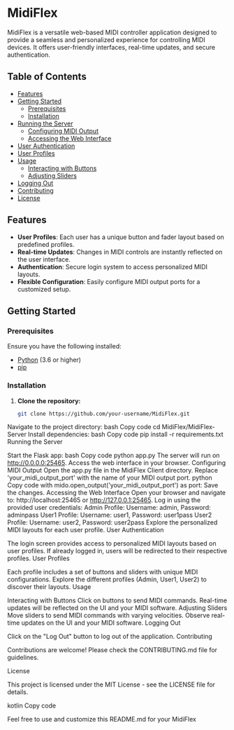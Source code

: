 # MidiFlex

MidiFlex is a versatile web-based MIDI controller application designed to provide a seamless and personalized experience for controlling MIDI devices. It offers user-friendly interfaces, real-time updates, and secure authentication.

## Table of Contents

- [Features](#features)
- [Getting Started](#getting-started)
  - [Prerequisites](#prerequisites)
  - [Installation](#installation)
- [Running the Server](#running-the-server)
  - [Configuring MIDI Output](#configuring-midi-output)
  - [Accessing the Web Interface](#accessing-the-web-interface)
- [User Authentication](#user-authentication)
- [User Profiles](#user-profiles)
- [Usage](#usage)
  - [Interacting with Buttons](#interacting-with-buttons)
  - [Adjusting Sliders](#adjusting-sliders)
- [Logging Out](#logging-out)
- [Contributing](#contributing)
- [License](#license)

## Features

- **User Profiles**: Each user has a unique button and fader layout based on predefined profiles.
- **Real-time Updates**: Changes in MIDI controls are instantly reflected on the user interface.
- **Authentication**: Secure login system to access personalized MIDI layouts.
- **Flexible Configuration**: Easily configure MIDI output ports for a customized setup.

## Getting Started

### Prerequisites

Ensure you have the following installed:

- [Python](https://www.python.org/) (3.6 or higher)
- [pip](https://pip.pypa.io/en/stable/)

### Installation

1. **Clone the repository:**

   ```bash
   git clone https://github.com/your-username/MidiFlex.git
Navigate to the project directory:
bash
Copy code
cd MidiFlex/MidiFlex-Server
Install dependencies:
bash
Copy code
pip install -r requirements.txt
Running the Server

Start the Flask app:
bash
Copy code
python app.py
The server will run on http://0.0.0.0:25465. Access the web interface in your browser.
Configuring MIDI Output
Open the app.py file in the MidiFlex Client directory.
Replace 'your_midi_output_port' with the name of your MIDI output port.
python
Copy code
with mido.open_output('your_midi_output_port') as port:
Save the changes.
Accessing the Web Interface
Open your browser and navigate to:
http://localhost:25465 or
http://127.0.0.1:25465.
Log in using the provided user credentials:
Admin Profile: Username: admin, Password: adminpass
User1 Profile: Username: user1, Password: user1pass
User2 Profile: Username: user2, Password: user2pass
Explore the personalized MIDI layouts for each user profile.
User Authentication

The login screen provides access to personalized MIDI layouts based on user profiles.
If already logged in, users will be redirected to their respective profiles.
User Profiles

Each profile includes a set of buttons and sliders with unique MIDI configurations.
Explore the different profiles (Admin, User1, User2) to discover their layouts.
Usage

Interacting with Buttons
Click on buttons to send MIDI commands.
Real-time updates will be reflected on the UI and your MIDI software.
Adjusting Sliders
Move sliders to send MIDI commands with varying velocities.
Observe real-time updates on the UI and your MIDI software.
Logging Out

Click on the "Log Out" button to log out of the application.
Contributing

Contributions are welcome! Please check the CONTRIBUTING.md file for guidelines.

License

This project is licensed under the MIT License - see the LICENSE file for details.

kotlin
Copy code

Feel free to use and customize this README.md for your MidiFlex 
